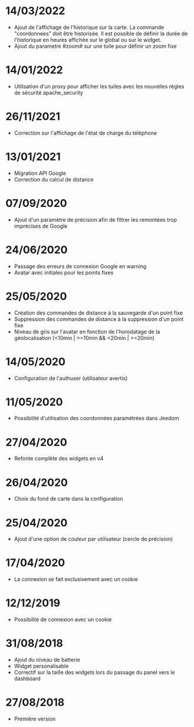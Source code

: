 # 14/03/2022
- Ajout de l'affichage de l'historique sur la carte. La commande "coordonnees" doit être historisée. Il est possible de définir la durée de l'historique en heures affichée sur le global ou sur le widget.
- Ajout du parametre #zoom# sur une tuile pour définir un zoom fixe

# 14/01/2022
- Utilisation d'un proxy pour afficher les tuiles avec les nouvelles règles de sécurité apache_security

# 26/11/2021
- Correction sur l'affichage de l'état de charge du téléphone

# 13/01/2021
- Migration API Google
- Correction du calcul de distance

# 07/09/2020
- Ajout d'un paramètre de précision afin de filtrer les remontées trop imprécises de Google

# 24/06/2020
- Passage des erreurs de connexion Google en warning
- Avatar avec initiales pour les points fixes

# 25/05/2020
- Création des commandes de distance à la sauvegarde d'un point fixe
- Suppression des commandes de distance à la suppression d'un point fixe
- Niveau de gris sur l'avatar en fonction de l'horodatage de la géolocalisation (<10min | >=10min && <20min | >=20min)

# 14/05/2020
- Configuration de l'authuser (utilisateur avertis)

# 11/05/2020
- Possibilité d'utilisation des coordonnées paramétrées dans Jeedom

# 27/04/2020
- Refonte complète des widgets en v4

# 26/04/2020
- Choix du fond de carte dans la configuration

# 25/04/2020
- Ajout d'une option de couleur par utilisateur (cercle de précision)

# 17/04/2020
- La connexion se fait exclusivement avec un cookie

# 12/12/2019
- Possibilité de connexion avec un cookie

# 31/08/2018

- Ajout du niveau de batterie
- Widget personalisable
- Correctif sur la taille des widgets lors du passage du panel vers le dashboard


# 27/08/2018

- Première version
